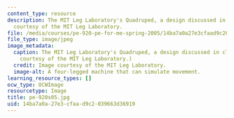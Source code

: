 ```yaml
---
content_type: resource
description: The MIT Leg Laboratory's Quadruped, a design discussed in class. Image
  courtesy of the MIT Leg Laboratory.
file: /media/courses/pe-920-pe-for-me-spring-2005/14ba7a0a27e3cfaad9c2039663d36919_pe-920s05.jpg
file_type: image/jpeg
image_metadata:
  caption: The MIT Leg Laboratory's Quadruped, a design discussed in class. (Image
    courtesy of the MIT Leg Laboratory.)
  credit: Image courtesy of the MIT Leg Laboratory.
  image-alt: A four-legged machine that can simulate movement.
learning_resource_types: []
ocw_type: OCWImage
resourcetype: Image
title: pe-920s05.jpg
uid: 14ba7a0a-27e3-cfaa-d9c2-039663d36919
---
```

